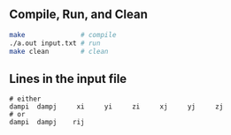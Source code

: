 ## Compile, Run, and Clean

```bash
make              # compile
./a.out input.txt # run
make clean        # clean
```

## Lines in the input file
```
# either
dampi  dampj     xi     yi     zi     xj     yj     zj
# or
dampi  dampj    rij
```
